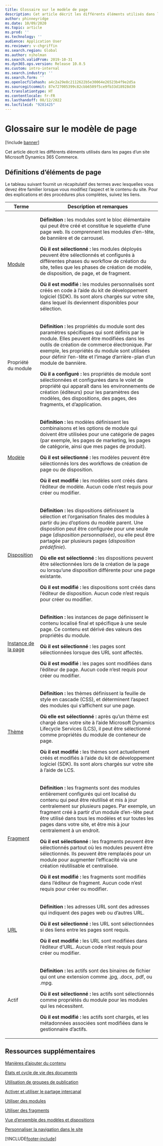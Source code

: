 ```yaml
---
title: Glossaire sur le modèle de page
description: Cet article décrit les différents éléments utilisés dans les pages d’un site Microsoft Dynamics 365 Commerce.
author: phinneyridge
ms.date: 10/09/2020
ms.topic: article
ms.prod: ''
ms.technology: ''
audience: Application User
ms.reviewer: v-chgriffin
ms.search.region: Global
ms.author: niholman
ms.search.validFrom: 2019-10-31
ms.dyn365.ops.version: Release 10.0.5
ms.custom: intro-internal
ms.search.industry: ''
ms.search.form: ''
ms.openlocfilehash: a4c2a29e8c2112622b5e30064e26523b4f9e2d5a
ms.sourcegitcommit: 87e727005399c82cbb6509f5ce9fb33d18928d30
ms.translationtype: HT
ms.contentlocale: fr-FR
ms.lasthandoff: 08/12/2022
ms.locfileid: "9281425"
---
```

# <a name="page-model-glossary"></a>Glossaire sur le modèle de page


[!include [banner](includes/banner.md)]

Cet article décrit les différents éléments utilisés dans les pages d’un site Microsoft Dynamics 365 Commerce.

## <a name="page-element-definitions"></a>Définitions d’éléments de page

Le tableau suivant fournit un récapitulatif des termes avec lesquelles vous devez être familier lorsque vous modifiez l’aspect et le contenu du site. Pour des explications et des procédures plus complètes, suivez les liens.

| Terme | Description et remarques |
|------|-----------------------|
| [Module](work-with-modules.md) | <p>**Définition :** les modules sont le bloc élémentaire qui peut être créé et constitue le squelette d’une page web. Ils comprennent les modules d’en-tête, de bannière et de carrousel.</p><p>**Où il est sélectionné :** les modules déployés peuvent être sélectionnés et configurés à différentes phases du workflow de création du site, telles que les phases de création de modèle, de disposition, de page, et de fragment.</p><p>**Où il est modifié :** les modules personnalisés sont créés en code à l’aide du kit de développement logiciel (SDK). Ils sont alors chargés sur votre site, dans lequel ils deviennent disponibles pour sélection.</p> |
| Propriété du module | <p>**Définition :** les propriétés du module sont des paramètres spécifiques qui sont définis par le module. Elles peuvent être modifiées dans les outils de création de commerce électronique. Par exemple, les propriétés du module sont utilisées pour définir l’en-tête et l’image d’arrière-plan d’un module de bannière.</p><p>**Où il a configuré :** les propriétés de module sont sélectionnées et configurées dans le volet de propriété qui apparaît dans les environnements de création (éditeurs) pour les paramètres des modèles, des dispositions, des pages, des fragments, et d’application.</p> |
| [Modèle](templates-layouts-overview.md) | <p>**Définition :** les modèles définissent les combinaisons et les options de module qui doivent être utilisées pour une catégorie de pages (par exemple, les pages de marketing, les pages de catégorie, ainsi que mes pages de produit).</p><p>**Où il est sélectionné :** les modèles peuvent être sélectionnés lors des workflows de création de page ou de disposition.</p><p>**Où il est modifié :** les modèles sont créés dans l’éditeur de modèle. Aucun code n’est requis pour créer ou modifier.</p> |
| [Disposition](templates-layouts-overview.md) | <p>**Définition :** les dispositions définissent la sélection et l’organisation finales des modules à partir du jeu d’options du modèle parent. Une disposition peut être configurée pour une seule page (*disposition personnalisée*), ou elle peut être partagée par plusieurs pages (*disposition prédéfinie*).</p><p>**Où elle est sélectionné :** les dispositions peuvent être sélectionnées lors de la création de la page ou lorsqu’une disposition différente pour une page existante.</p><p>**Où il est modifié :** les dispositions sont créés dans l’éditeur de disposition. Aucun code n’est requis pour créer ou modifier.</p> |
| [Instance de la page](modify-existing-page.md) | <p>**Définition :** les instances de page définissent le contenu localisé final et spécifique à une seule page. Ce contenu est dérivé des valeurs des propriétés du module.</p><p>**Où il est sélectionné :** les pages sont sélectionnées lorsque des URL sont affectés.</p><p>**Où il est modifié :** les pages sont modifiées dans l’éditeur de page. Aucun code n’est requis pour créer ou modifier.</p> |
| [Thème](select-site-theme.md) | <p>**Définition :** les thèmes définissent la feuille de style en cascade (CSS), et déterminent l’aspect des modules qui s’affichent sur une page.</p><p>**Où elle est sélectionné :** après qu’un thème est chargé dans votre site à l’aide Microsoft Dynamics Lifecycle Services (LCS), il peut être sélectionné comme propriétés du module de conteneur de page.</p><p>**Où il est modifié :** les thèmes sont actuellement créés et modifiés à l’aide du kit de développement logiciel (SDK). Ils sont alors chargés sur votre site à l’aide de LCS.</p> |
| [Fragment](work-with-fragments.md) | <p>**Définition :** les fragments sont des modules entièrement configurés qui ont localisé du contenu qui peut être réutilisé et mis à jour centralement sur plusieurs pages. Par exemple, un fragment créé à partir d’un module d’en-tête peut être utilisé dans tous les modèles et sur toutes les pages dans votre site, et être mis à jour centralement à un endroit.</p><p>**Où il est sélectionné :** les fragments peuvent être sélectionnés partout où les modules peuvent être sélectionnés. Ils peuvent être remplacés pour un module pour augmenter l’efficacité via une création réutilisable et centralisée.</p><p>**Où il est modifié :** les fragments sont modifiés dans l’éditeur de fragment. Aucun code n’est requis pour créer ou modifier.</p> |
| [URL](create-page-URL.md) | <p>**Définition :** les adresses URL sont des adresses qui indiquent des pages web ou d’autres URL.</p><p>**Où il est sélectionné :** les URL sont sélectionnées si des liens entre les pages sont requis.</p><p>**Où il est modifié :** les URL sont modifiées dans l’éditeur d’URL. Aucun code n’est requis pour créer ou modifier.</p> |
| Actif | <p>**Définition :** les actifs sont des binaires de fichier qui ont une extension comme .jpg, .docx, .pdf, ou .mpg.</p><p>**Où il est sélectionné :** les actifs sont sélectionnés comme propriétés du module pour les modules qui les nécessitent.</p><p>**Où il est modifié :** les actifs sont chargés, et les métadonnées associées sont modifiées dans le gestionnaire d’actifs.</p> |

## <a name="additional-resources"></a>Ressources supplémentaires

[Manières d’ajouter du contenu](add-manage-content.md)

[États et cycle de vie des documents](document-states-overview.md)

[Utilisation de groupes de publication](publish-groups.md)

[Activer et utiliser le partage intercanal](cross-channel-sharing.md)

[Utiliser des modules](work-with-modules.md)

[Utiliser des fragments](work-with-fragments.md)

[Vue d’ensemble des modèles et dispositions](templates-layouts-overview.md)

[Personnaliser la navigation dans le site](customize-site-navigation.md)


[!INCLUDE[footer-include](../includes/footer-banner.md)]
